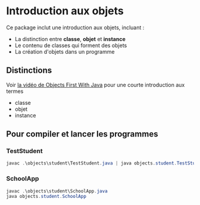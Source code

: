 # Introduction aux objets

Ce package inclut une introduction aux objets, incluant :

* La distinction entre **classe**, **objet** et **instance**
* Le contenu de classes qui forment des objets
* La création d'objets dans un programme


## Distinctions

Voir [la vidéo de Objects First With Java](https://www.youtube.com/watch?v=CPUaTT0Xoo4) pour une courte introduction aux termes 

* classe
* objet
* instance

## Pour compiler et lancer les programmes

### TestStudent
```powershell
javac .\objects\student\TestStudent.java | java objects.student.TestStudent
```

### SchoolApp
```powershell
javac .\objects\student\SchoolApp.java
java objects.student.SchoolApp
```
